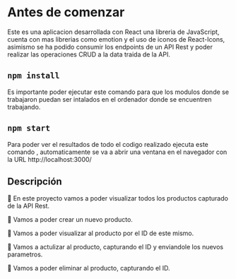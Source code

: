 # Antes de comenzar

Este es una aplicacion desarrollada con React una libreria de JavaScript, cuenta con mas librerias como emotion y el uso de iconos de React-Icons, 
asimismo se ha podido consumir los endpoints de un API Rest y poder realizar las operaciones CRUD  a la data traida de la API.

## `npm install`

Es importante poder ejecutar este comando para que los modulos donde se trabajaron puedan ser intalados en el ordenador donde se encuentren trabajando.

## `npm start`

Para poder ver el resultados de todo el codigo realizado ejecuta este comando , automaticamente se va a abrir una ventana en el navegador con la URL 
http://localhost:3000/

## Descripción

📌 En este proyecto vamos a poder visualizar todos los productos capturado de la API Rest.
  
📌 Vamos a poder crear un nuevo producto.

📌 Vamos a poder visualizar al producto por el ID de este mismo.

📌 Vamos a actulizar al producto, capturando el ID y enviandole los nuevos parametros.

📌 Vamos a poder eliminar al producto, capturando el ID.
